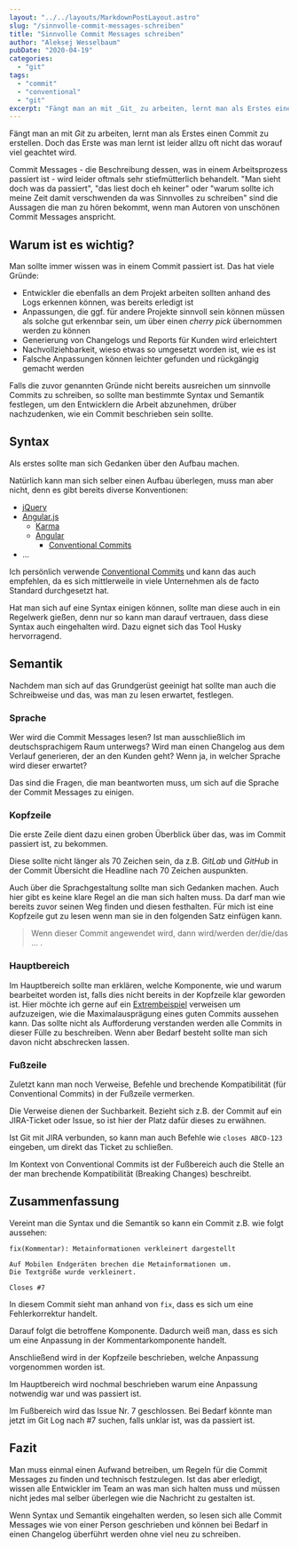 ```yaml
---
layout: "../../layouts/MarkdownPostLayout.astro"
slug: "/sinnvolle-commit-messages-schreiben"  
title: "Sinnvolle Commit Messages schreiben"
author: "Aleksej Wesselbaum"
pubDate: "2020-04-19"
categories: 
  - "git"
tags: 
  - "commit"
  - "conventional"
  - "git"
excerpt: "Fängt man an mit _Git_ zu arbeiten, lernt man als Erstes einen Commit zu erstellen. Doch das Erste was man lernt ist leider allzu oft nicht das worauf viel geachtet wird."
---
```


Fängt man an mit _Git_ zu arbeiten, lernt man als Erstes einen Commit zu erstellen. Doch das Erste was man lernt ist leider allzu oft nicht das worauf viel geachtet wird.

Commit Messages - die Beschreibung dessen, was in einem Arbeitsprozess passiert ist - wird leider oftmals sehr stiefmütterlich behandelt. "Man sieht doch was da passiert", "das liest doch eh keiner" oder "warum sollte ich meine Zeit damit verschwenden da was Sinnvolles zu schreiben" sind die Aussagen die man zu hören bekommt, wenn man Autoren von unschönen Commit Messages anspricht.

## Warum ist es wichtig?

Man sollte immer wissen was in einem Commit passiert ist. Das hat viele Gründe:

- Entwickler die ebenfalls an dem Projekt arbeiten sollten anhand des Logs erkennen können, was bereits erledigt ist
- Anpassungen, die ggf. für andere Projekte sinnvoll sein können müssen als solche gut erkennbar sein, um über einen _cherry pick_ übernommen werden zu können
- Generierung von Changelogs und Reports für Kunden wird erleichtert
- Nachvollziehbarkeit, wieso etwas so umgesetzt worden ist, wie es ist
- Falsche Anpassungen können leichter gefunden und rückgängig gemacht werden

Falls die zuvor genannten Gründe nicht bereits ausreichen um sinnvolle Commits zu schreiben, so sollte man bestimmte Syntax und Semantik festlegen, um den Entwicklern die Arbeit abzunehmen, drüber nachzudenken, wie ein Commit beschrieben sein sollte.

## Syntax

Als erstes sollte man sich Gedanken über den Aufbau machen.

Natürlich kann man sich selber einen Aufbau überlegen, muss man aber nicht, denn es gibt bereits diverse Konventionen:

- [jQuery](https://contribute.jquery.org/commits-and-pull-requests/#commit-guidelines)
- [Angular.js](https://github.com/angular/angular.js/blob/master/DEVELOPERS.md#commits)
    - [Karma](https://karma-runner.github.io/1.0/dev/git-commit-msg.html)
    - [Angular](https://github.com/angular/angular/blob/master/CONTRIBUTING.md#commit)
        - [Conventional Commits](https://www.conventionalcommits.org/en/v1.0.0-beta.2/)
- ...

Ich persönlich verwende [Conventional Commits](https://devnarrative.com/conventional-commits/) und kann das auch empfehlen, da es sich mittlerweile in viele Unternehmen als de facto Standard durchgesetzt hat.

Hat man sich auf eine Syntax einigen können, sollte man diese auch in ein Regelwerk gießen, denn nur so kann man darauf vertrauen, dass diese Syntax auch eingehalten wird. Dazu eignet sich das Tool Husky hervorragend.

## Semantik

Nachdem man sich auf das Grundgerüst geeinigt hat sollte man auch die Schreibweise und das, was man zu lesen erwartet, festlegen.

### Sprache

Wer wird die Commit Messages lesen? Ist man ausschließlich im deutschsprachigem Raum unterwegs? Wird man einen Changelog aus dem Verlauf generieren, der an den Kunden geht? Wenn ja, in welcher Sprache wird dieser erwartet?

Das sind die Fragen, die man beantworten muss, um sich auf die Sprache der Commit Messages zu einigen.

### Kopfzeile

Die erste Zeile dient dazu einen groben Überblick über das, was im Commit passiert ist, zu bekommen.

Diese sollte nicht länger als 70 Zeichen sein, da z.B. _GitLab_ und _GitHub_ in der Commit Übersicht die Headline nach 70 Zeichen auspunkten.

Auch über die Sprachgestaltung sollte man sich Gedanken machen. Auch hier gibt es keine klare Regel an die man sich halten muss. Da darf man wie bereits zuvor seinen Weg finden und diesen festhalten. Für mich ist eine Kopfzeile gut zu lesen wenn man sie in den folgenden Satz einfügen kann.

> Wenn dieser Commit angewendet wird, dann wird/werden der/die/das ... .

### Hauptbereich

Im Hauptbereich sollte man erklären, welche Komponente, wie und warum bearbeitet worden ist, falls dies nicht bereits in der Kopfzeile klar geworden ist. Hier möchte ich gerne auf ein [Extrembeispiel](https://dhwthompson.com/2019/my-favourite-git-commit) verweisen um aufzuzeigen, wie die Maximalausprägung eines guten Commits aussehen kann. Das sollte nicht als Aufforderung verstanden werden alle Commits in dieser Fülle zu beschreiben. Wenn aber Bedarf besteht sollte man sich davon nicht abschrecken lassen.

### Fußzeile

Zuletzt kann man noch Verweise, Befehle und brechende Kompatibilität (für Conventional Commits) in der Fußzeile vermerken.

Die Verweise dienen der Suchbarkeit. Bezieht sich z.B. der Commit auf ein JIRA-Ticket oder Issue, so ist hier der Platz dafür dieses zu erwähnen.

Ist Git mit JIRA verbunden, so kann man auch Befehle wie `closes ABCD-123` eingeben, um direkt das Ticket zu schließen.

Im Kontext von Conventional Commits ist der Fußbereich auch die Stelle an der man brechende Kompatibilität (Breaking Changes) beschreibt.

## Zusammenfassung

Vereint man die Syntax und die Semantik so kann ein Commit z.B. wie folgt aussehen:

```
fix(Kommentar): Metainformationen verkleinert dargestellt

Auf Mobilen Endgeräten brechen die Metainformationen um.
Die Textgröße wurde verkleinert.

Closes #7
```

In diesem Commit sieht man anhand von `fix`, dass es sich um eine Fehlerkorrektur handelt.

Darauf folgt die betroffene Komponente. Dadurch weiß man, dass es sich um eine Anpassung in der Kommentarkomponente handelt.

Anschließend wird in der Kopfzeile beschrieben, welche Anpassung vorgenommen worden ist.

Im Hauptbereich wird nochmal beschrieben warum eine Anpassung notwendig war und was passiert ist.

Im Fußbereich wird das Issue Nr. 7 geschlossen. Bei Bedarf könnte man jetzt im Git Log nach #7 suchen, falls unklar ist, was da passiert ist.

## Fazit

Man muss einmal einen Aufwand betreiben, um Regeln für die Commit Messages zu finden und technisch festzulegen. Ist das aber erledigt, wissen alle Entwickler im Team an was man sich halten muss und müssen nicht jedes mal selber überlegen wie die Nachricht zu gestalten ist.

Wenn Syntax und Semantik eingehalten werden, so lesen sich alle Commit Messages wie von einer Person geschrieben und können bei Bedarf in einen Changelog überführt werden ohne viel neu zu schreiben.
